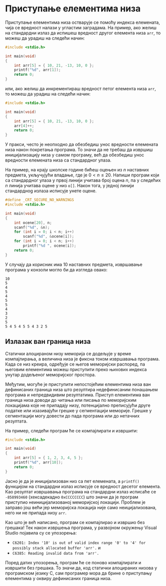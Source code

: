 # Приступање елементима низа

Приступање елементима низа остварује се помоћу индекса елемената, чија се
вредност налази у угластим заградама. На пример, ако желиш на стандардни
излаз да испишеш вредност другог елемента низа `arr`, то можеш да урадиш на
следећи начин:

```c
#include <stdio.h>

int main(void)
{
    int arr[5] = { 10, 21, -13, 10, 0 };
    printf("%d", arr[1]);
    return 0;
}
```

или, ако желиш да инкрементираш вредност петог елемента низа `arr`, то можеш да
урадиш на следећи начин:

```c
#include <stdio.h>

int main(void)
{
    int arr[5] = { 10, 21, -13, 10, 0 };
    arr[4]++;
    return 0;
}
```

У пракси, често је неопходно да обезбедиш унос вредности елемената низа након
покретања програма. То значи да не требаш да извршиш иницијализацију низа у
самом програму, већ да обезбедиш унос вредности елемената низа са стандардног
улаза.

На пример, на крају школске године бићеш оцењен из $n$ наставних предмета,
укључујући владање, где је $0<n\le{20}$. Напиши програм који са стандардног
улаза у првој линији учитава број оцена $n$, па у следећих $n$ линија учитава
оцене у низ `o[]`. Након тога, у једној линији стандарднog излазa исписује
унете оцене.

```c
#define _CRT_SECURE_NO_WARNINGS
#include <stdio.h>

int main(void)
{
    int ocene[20], n;
    scanf("%d", &n);
    for (int i = 0; i < n; i++)
        scanf("%d", &ocene[i]);
    for (int i = 0; i < n; i++)
        printf("%d ", ocene[i]);
    return 0;
}
```

У случају да корисник има 10 наставних предмета, извршавање програма у конзоли
могло би да изгледа овако:

```text
10
5
4
5
4
5
5
4
3
2
5
5 4 5 4 5 5 4 3 2 5
```

## Излазак ван граница низа

Статички алоцираном низу меморија се додељује у време компајлирања, а величина
низа је фиксна током извршавања програма. Када се низ креира, одређује се његов
меморијски распоред, па његовим елементима можеш приступити преко њихових
индекса унутар додељеног меморијског простора.

Међутим, могуће је приступити непостојећим елементима низа ван дефинисаних
граница низа што резултира недефинисаним понашањем програма и непредвидивим
резултатима. Приступ елементима ван граница низа доводи до читања или писања по
меморијским локацијама које не припадају низу, потенцијално преписујући друге
податке или изазивајући грешке у сегментацији меморије. Грешке у сегментацији
могу довести до пада програма или до нетачних резултата.

На пример, следећи програм ће се компајлирати и извршити:

```c
#include <stdio.h>

int main(void)
{
    int arr[5] = { 1, 2, 3, 4, 5 };
    printf("%d", arr[10]);
    return 0;
}
```

Јасно је да је иницијализован низ са пет елемената, а `printf()` функцијом
на стандардни излаз исписује се вредност десетог елемента. Као резултат
извршавања програма на стандардни излаз исписаће се `-858993460` (хексадекадно
`0xCCCCCCCC`) што значи да је програм приступио неиницијализованој меморијској
локацији. Проблем је заправо још већи јер меморијска локација није само
неицијализована, него ни не припада низу `arr`.

Као што је већ написано, програм се компајлирао и извршио без грешака! Тек
након извршења програма, у развојном окружењу Visual Studio појавила су се
упозорења:

- `C6201: Index '10' is out of valid index range '0' to '4' for possibly stack allocated buffer 'arr'.` и
- `C6385: Reading invalid data from 'arr'.`

Поред датих упозорења, програм ће се поново компајлирати и извршити без
грешака. То значи да, код статички алоцираних низова у програмском језику C,
сам програмер мора да брине о приступању елементима у оквиру дефинисаних
граница низа.
